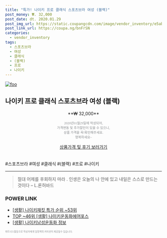 ```yaml
--- 
title: "특가! 나이키 프로 클래식 스포츠브라 여성 (블랙)" 
post_money: ₩. 32,000 
post_date: dt. 2020.01.29 
post_img_url: https://static.coupangcdn.com/image/vendor_inventory/e5ab/5374e49885ce033d6e07afa17995c9cefd4618e6dfa8af292047ec4d2400.jpg 
post_link_url: https://coupa.ng/bnFrSN 
categories: 
  - vendor_inventory 
tags: 
  - 스포츠브라 
  - 여성 
  - 클래식 
  - (블랙) 
  - 프로 
  - 나이키 
--- 
```

[![foo](https://static.coupangcdn.com/image/vendor_inventory/e5ab/5374e49885ce033d6e07afa17995c9cefd4618e6dfa8af292047ec4d2400.jpg)](https://coupa.ng/bnFrSN) 

## 나이키 프로 클래식 스포츠브라 여성 (블랙) 
<p style="text-align: center;">**₩ 32,000**</p> 
<p style="text-align: center;"><span style="color: #898c8f; font-family: Georgia,Times,serif; font-size: 0.75em;">2020년01월29일에 작성되어, <br>가격변동 및 추가할인이 있을 수 있으니,<br> 상품 가격을 꼭!확인해주세요.<br>행복하세요~</span> 
</p>	 
<div markdown="0" style="text-align: center;"><a href="https://coupa.ng/bnFrSN" class="btn btn--success">상품가격 및 후기 보러가기</a></div> 
<br><br> 
  #스포츠브라 #여성 #클래식 #(블랙) #프로 #나이키 
<hr> 

> 절대 어제를 후회하지 마라 . 인생은 오늘의 나 안에 있고 내일은 스스로 만드는 것이다 – L.론허바드 


### POWER LINK

* <a href="https://blog.naver.com/sakai111/221786207973" target="_blank"> [생활] 나이키재킷 특가 순위 ~53위</a>
* <a href="https://blog.naver.com/an0733/221790805612" target="_blank"> TOP ~46위 [생활] 나이키운동화에어포스</a>
* <a href="https://blog.naver.com/fasyy4321/221764811608" target="_blank"> [생활] 나이키남성운동화 정보 </a>

<span style="color: #898c8f; font-family: Georgia,Times,serif; font-size: 0.55em;">파트너스활동으로 작성자에게 일정액의 커미션이 제공될수 있습니다.</span> 
